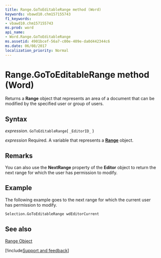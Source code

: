 ```yaml
---
title: Range.GoToEditableRange method (Word)
keywords: vbawd10.chm157155743
f1_keywords:
- vbawd10.chm157155743
ms.prod: word
api_name:
- Word.Range.GoToEditableRange
ms.assetid: 4901bcef-56a7-c00e-409e-da0d442344c6
ms.date: 06/08/2017
localization_priority: Normal
---
```



# Range.GoToEditableRange method (Word)

Returns a  **Range** object that represents an area of a document that can be modified by the specified user or group of users.


## Syntax

_expression_. `GoToEditableRange`( `_EditorID_` )

_expression_ Required. A variable that represents a **[Range](Word.Range.md)** object.


## Remarks

You can also use the  **NextRange** property of the **Editor** object to return the next range for which the user has permission to modify.


## Example

The following example goes to the next range for which the current user has permission to modify.


```vb
Selection.GoToEditableRange wdEditorCurrent
```


## See also


[Range Object](Word.Range.md)

[!include[Support and feedback](~/includes/feedback-boilerplate.md)]